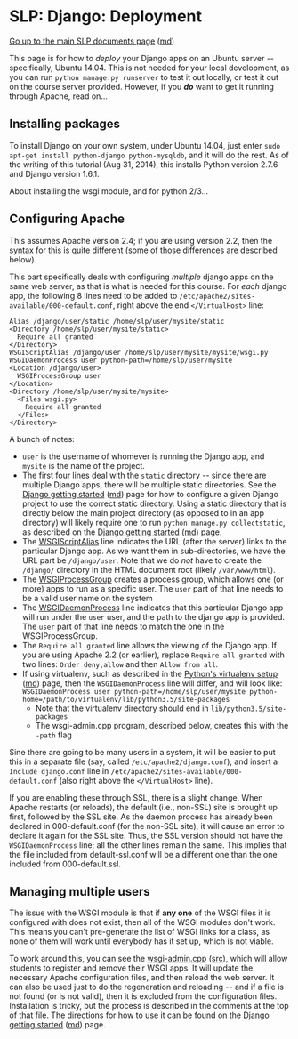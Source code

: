 SLP: Django: Deployment
=======================

[Go up to the main SLP documents page](index.html) ([md](index.md))

This page is for how to *deploy* your Django apps on an Ubuntu server -- specifically, Ubuntu 14.04.  This is not needed for your local development, as you can run `python manage.py runserver` to test it out locally, or test it out on the course server provided.  However, if you ***do*** want to get it running through Apache, read on...

Installing packages
-------------------

To install Django on your own system, under Ubuntu 14.04, just enter `sudo apt-get install python-django python-mysqldb`, and it will do the rest.  As of the writing of this tutorial (Aug 31, 2014), this installs Python version 2.7.6 and Django version 1.6.1.

About installing the wsgi module, and for python 2/3...

Configuring Apache
------------------

This assumes Apache version 2.4; if you are using version 2.2, then the syntax for this is quite different (some of those differences are described below).

This part specifically deals with configuring *multiple* django apps on the same web server, as that is what is needed for this course.  For *each* django app, the following 8 lines need to be added to `/etc/apache2/sites-available/000-default.conf`, right above the end `</VirtualHost>` line:

```
Alias /django/user/static /home/slp/user/mysite/static
<Directory /home/slp/user/mysite/static>
  Require all granted
</Directory>
WSGIScriptAlias /django/user /home/slp/user/mysite/mysite/wsgi.py
WSGIDaemonProcess user python-path=/home/slp/user/mysite
<Location /django/user>
  WSGIProcessGroup user
</Location>
<Directory /home/slp/user/mysite/mysite>
  <Files wsgi.py>
    Require all granted
  </Files>
</Directory>
```

A bunch of notes:

- `user` is the username of whomever is running the Django app, and `mysite` is the name of the project.
- The first four lines deal with the `static` directory -- since there are multiple Django apps, there will be multiple static directories.  See the [Django getting started](django-getting-started.html) ([md](django-getting-started.md)) page for how to configure a given Django project to use the correct static directory.  Using a static directory that is directly below the main project directory (as opposed to in an app directory) will likely require one to run `python manage.py collectstatic`, as described on the [Django getting started](django-getting-started.html) ([md](django-getting-started.md)) page.
- The [WSGIScriptAlias](https://code.google.com/p/modwsgi/wiki/ConfigurationDirectives#WSGIScriptAlias) line indicates the URL (after the server) links to the particular Django app.  As we want them in sub-directories, we have the URL part be `/django/user`.  Note that we do *not* have to create the `/django/` directory in the HTML document root (likely `/var/www/html`).
- The [WSGIProcessGroup](https://code.google.com/p/modwsgi/wiki/ConfigurationDirectives#WSGIProcessGroup) creates a process group, which allows one (or more) apps to run as a specific user. The `user` part of that line needs to be a valid user name on the system
- The [WSGIDaemonProcess](https://code.google.com/p/modwsgi/wiki/ConfigurationDirectives#WSGIDaemonProcess) line indicates that this particular Django app will run under the `user` user, and the path to the django app is provided. The `user` part of that line needs to match the one in the WSGIProcessGroup.
- The `Require all granted` line allows the viewing of the Django app.  If you are using Apache 2.2 (or earlier), replace `Require all granted` with two lines: `Order deny,allow` and then `Allow from all`.
- If using virtualenv, such as described in the [Python's virtualenv setup](virtualenv-setup.html) ([md](virtualenv-setup.md)) page, then the `WSGIDaemonProcess` line will differ, and will look like: `WSGIDaemonProcess user python-path=/home/slp/user/mysite python-home=/path/to/virtualenv/lib/python3.5/site-packages`
  - Note that the virtualenv directory should end in `lib/python3.5/site-packages`
  - The wsgi-admin.cpp program, described below, creates this with the `-path` flag

Sine there are going to be many users in a system, it will be easier to put this in a separate file (say, called `/etc/apache2/django.conf`), and insert a `Include django.conf` line in `/etc/apache2/sites-available/000-default.conf` (also right above the `</VirtualHost>` line).

If you are enabling these through SSL, there is a slight change.  When Apache restarts (or reloads), the default (i.e., non-SSL) site is brought up first, followed by the SSL site.  As the daemon process has already been declared in 000-default.conf (for the non-SSL site), it will cause an error to declare it again for the SSL site.  Thus, the SSL version should not have the `WSGIDaemonProcess` line; all the other lines remain the same.  This implies that the file included from default-ssl.conf will be a different one than the one included from 000-default.ssl.

Managing multiple users
-----------------------

The issue with the WSGI module is that if **any one** of the WSGI files it is configured with does not exist, then all of the WSGI modules don't work.  This means you can't pre-generate the list of WSGI links for a class, as none of them will work until everybody has it set up, which is not viable.

To work around this, you can see the [wsgi-admin.cpp](../utils/wsgi-admin/wsgi-admin.cpp.html) ([src](../utils/wsgi-admin/wsgi-admin.cpp)), which will allow students to register and remove their WSGI apps.  It will update the necessary Apache configuration files, and then reload the web server.  It can also be used just to do the regeneration and reloading -- and if a file is not found (or is not valid), then it is excluded from the configuration files.  Installation is tricky, but the process is described in the comments at the top of that file.  The directions for how to use it can be found on the [Django getting started](django-getting-started.html) ([md](django-getting-started.md)) page.
